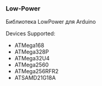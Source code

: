 ### Low-Power
Библиотека LowPower для Arduino

Devices Supported:
* ATMega168
* ATMega328P
* ATMega32U4
* ATMega2560
* ATMega256RFR2
* ATSAMD21G18A